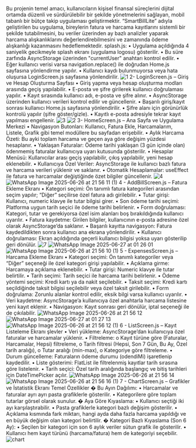 Bu projenin temel amacı, kullanıcıların kişisel finansal süreçlerini dijital ortamda düzenli ve sürdürülebilir bir şekilde 
yönetmelerini sağlayan, mobil tabanlı bir bütçe takip uygulaması geliştirmektir. “SmartBillLite” adıyla geliştirilen bu 
uygulama, bireylerin fatura ve harcama kayıtlarını sistemli bir şekilde tutabilmesini, bu veriler üzerinden ay bazlı analizler 
yaparak harcama alışkanlıklarını değerlendirebilmesini ve zamanında ödeme alışkanlığı kazanmasını hedeflemektedir. 
splash.js: 
• Uygulama açıldığında 4 saniyelik gecikmeyle splash ekranı (uygulama logosu) gösterilir. 
• Bu süre zarfında AsyncStorage üzerinden "currentUser" anahtarı kontrol edilir. 
• Eğer kullanıcı verisi varsa navigation.replace() ile doğrudan Home.js sayfasına yönlendirme yapılır. 
• Kullanıcı kaydı bulunmuyorsa veya hata oluşursa LoginScreen.js sayfasına yönlendirilir.
![1](https://github.com/user-attachments/assets/67495e6c-bbd7-4b63-bd99-d873d85e2f00)
2- LoginScreen.js – Giriş ve Hesap Oluşturma Sayfası 
• Giriş yapma veya hesap oluşturma modları arasında geçiş yapılabilir. 
• E-posta ve şifre girilerek kullanıcı doğrulaması yapılır. 
• Kayıt sırasında kullanıcı adı, e-posta ve şifre alınır. 
• AsyncStorage üzerinden kullanıcı verileri kontrol edilir ve güncellenir. 
• Başarılı giriş/kayıt sonrası kullanıcı Home.js sayfasına yönlendirilir. 
• Şifre alanı için görünürlük kontrolü yapılır (şifre göster/gizle). 
• Kayıtlı e-posta adresiyle tekrar kayıt yapılması engellenir.
![3](https://github.com/user-attachments/assets/66c267c1-d3f5-4695-b87f-9609e6630136)
![2](https://github.com/user-attachments/assets/851d013b-f916-410d-b125-0deb6e9cc284)
3- HomeScreen.js – Ana Sayfa ve Uygulama Merkezi
• Navigasyon Butonları: Kullanıcı, Fatura Ekle, Harcamalarım, Listele, Grafik gibi temel modüllere bu sayfadan 
erişebilir. 
• Aylık Harcama Özeti: Bu ayki toplam harcama ve geçen aya göre değişim yüzdesi hesaplanır. 
• Yaklaşan Faturalar: Ödeme tarihi yaklaşan (3 gün içinde olan) ödenmemiş faturalar kullanıcıya uyarı kutusunda 
gösterilir. 
• Hesaplar Menüsü: Kullanıcılar arası geçiş yapılabilir, çıkış yapılabilir, yeni hesap eklenebilir. 
• Kullanıcıya Özel Veriler: AsyncStorage ile kullanıcı bazlı fatura ve harcama verileri yüklenir ve saklanır. 
• Otomatik Hesaplamalar: useEffect ile fatura ve harcamalar değiştiğinde özet bilgiler güncellenir.
![4](https://github.com/user-attachments/assets/be4154b1-6da8-48b4-962e-8dc20ea5a901)
![WhatsApp Image 2025-06-26 at 21 56 11 (1)](https://github.com/user-attachments/assets/49289a27-9a48-41ac-b77a-231e66a4d109)
4 - AddBillScreen.js – Fatura Ekleme Ekranı
• Kategori seçimi: Ön tanımlı fatura kategorileri arasından seçim yapılır; “Diğer” seçilirse özel fatura adı girilebilir. 
• Tutar girişi: Kullanıcı, numeric klavye ile tutar bilgisi girer. 
• Son ödeme tarihi seçimi: Platforma uygun tarih seçici ile ödeme tarihi belirlenir. 
• Form doğrulaması: Kategori, tutar ve gerekiyorsa özel isim alanları boş bırakıldığında kullanıcı uyarılır. 
• Fatura kaydetme: Girilen bilgiler, kullanıcının e-posta adresine özel olarak AsyncStorage’da saklanır. 
• Başarılı kayıtta navigasyon: Fatura kaydedildikten sonra kullanıcı ana ekrana yönlendirilir. 
• Kullanıcı doğrulaması: Ekran açıldığında geçerli kullanıcı bilgisi yoksa uyarı gösterilip geri dönülür. 
![7](https://github.com/user-attachments/assets/cc95aaf3-b30b-46ed-84e8-0183ae5ff42e)
![WhatsApp Image 2025-06-27 at 01 26 01](https://github.com/user-attachments/assets/80b05b38-365c-4f22-955c-093a62003fba)
![WhatsApp Image 2025-06-26 at 21 56 10 (1)](https://github.com/user-attachments/assets/d9fabcbe-1698-4800-aee2-162c5e8ac01c)
5 - ExpensesScreen.js – Harcama Ekleme Ekranı
• Kategori seçimi: Ön tanımlı kategoriler veya “Diğer” seçeneği ile özel kategori girişi yapılabilir. 
• Açıklama girme: Harcamaya açıklama eklenebilir. 
• Tutar girişi: Numeric klavye ile tutar belirtilir. 
• Tarih seçimi: Tarih seçici ile harcama tarihi belirlenir. 
• Ödeme yöntemi seçimi: Kredi kartı ya da nakit seçilebilir. 
• Taksit seçimi: Kredi kartı seçildiğinde taksit bilgisi seçilebilir veya özel taksit girilebilir. 
• Form doğrulama: Zorunlu alanlar kontrol edilir, eksik bilgi varsa kullanıcı uyarılır. 
• Veri kaydetme: AsyncStorage’a kullanıcıya özel anahtarla harcama listesine yeni kayıt eklenir. 
• Navigasyon: Kayıt sonrası geri dönülür, iptal seçeneği ile de çıkılabilir. 
![WhatsApp Image 2025-06-26 at 21 56 12](https://github.com/user-attachments/assets/a8d6354e-af28-4f7b-bee3-967bded270e6)
![WhatsApp Image 2025-06-27 at 01 27 13](https://github.com/user-attachments/assets/29395655-0a48-43a2-ac8d-08ba54e8fbd5)
![WhatsApp Image 2025-06-26 at 21 56 12 (1)](https://github.com/user-attachments/assets/21efd711-96e0-4d87-9a46-0b830e88ad8f)
6 - ListScreen.js – Kayıt Listeleme Ekranı 
şlevler 
• Veri yükleme: AsyncStorage’dan kullanıcıya özel faturalar ve harcamalar yüklenir. 
• Filtreleme: 
o Kayıt türüne göre (Faturalar, Harcamalar, Hepsi) filtreleme, 
o Tarih filtresi (Hepsi, Son 7 Gün, Bu Ay, Özel tarih aralığı), 
o Tutar aralığı (min-max), 
o Kategoriye göre filtreleme. 
• Durum güncelleme: Faturaların ödeme durumu (odendiMi) işaretlenip kaydedilir. 
• Liste gösterimi: FlatList ile filtrelenmiş kayıtlar tarih sırasına göre listelenir. 
• Tarih seçici: Özel tarih aralığında başlangıç ve bitiş tarihleri için DateTimePicker açılır. 
![WhatsApp Image 2025-06-26 at 21 56 14](https://github.com/user-attachments/assets/141acbd8-e3c7-4666-b36d-f71998d85428)
![WhatsApp Image 2025-06-26 at 21 56 16 (1)](https://github.com/user-attachments/assets/84f0cea5-80ea-466f-863d-678b69c370aa)
7 - ChartScreen.js – Grafikler ve İstatistik Ekranı
Temel Özellikler 
� Bu Ayın Dağılımı: 
• Harcamalar ve faturalar ayrı ayrı pasta grafiklerle gösterilir. 
• Kategorilere göre toplam tutarlar görsel olarak sunulur. 
� Aya Göre Kıyaslama: 
• Kullanıcı seçtiği iki ayı karşılaştırabilir. 
• Pasta grafiklerle kategori bazlı değişim gösterilir. 
• Açıklama kısmında fark miktarı, hangi ayda daha fazla harcama yapıldığı ve en büyük değişim olan kategori 
belirtilir. 
� Kategori Bazlı Kıyaslama (Son 6 Ay): 
• Seçilen bir kategori için son 6 aylık veriler sütun grafik ile gösterilir. 
• Kullanıcı hem kayıt türünü (harcama/fatura) hem de kategoriyi seçebilir.
![chart](https://github.com/user-attachments/assets/0a2ea048-83ba-4f35-8d11-a5376ea78eac)







